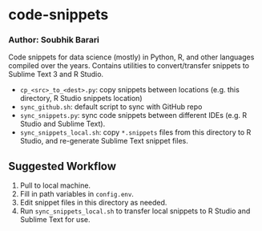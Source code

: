 # code-snippets
### Author: Soubhik Barari

Code snippets for data science (mostly) in Python, R, and other languages compiled over the years. Contains utilities to convert/transfer snippets to Sublime Text 3 and R Studio.

- `cp_<src>_to_<dest>.py`: copy snippets between locations (e.g. this directory, R Studio snippets location)
- `sync_github.sh`: default script to sync with GitHub repo
- `sync_snippets.py`: sync code snippets between different IDEs (e.g. R Studio and Sublime Text).
- `sync_snippets_local.sh`: copy `*.snippets` files from this directory to R Studio, and re-generate Sublime Text snippet files.

## Suggested Workflow

1. Pull to local machine.
2. Fill in path variables in `config.env`.
3. Edit snippet files in this directory as needed.
4. Run `sync_snippets_local.sh` to transfer local snippets to R Studio and Sublime Text for use.
